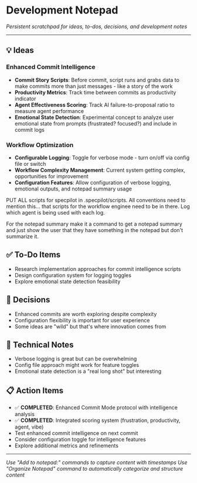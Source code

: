 # Development Notepad

_Persistent scratchpad for ideas, to-dos, decisions, and development notes_

---

## 💡 Ideas

### Enhanced Commit Intelligence

- **Commit Story Scripts**: Before commit, script runs and grabs data to make commits more than just messages - like a story of the work
- **Productivity Metrics**: Track time between commits as productivity indicator
- **Agent Effectiveness Scoring**: Track AI failure-to-proposal ratio to measure agent performance
- **Emotional State Detection**: Experimental concept to analyze user emotional state from prompts (frustrated? focused?) and include in commit logs

### Workflow Optimization

- **Configurable Logging**: Toggle for verbose mode - turn on/off via config file or switch
- **Workflow Complexity Management**: Current system getting complex, opportunities for improvement
- **Configuration Features**: Allow configuration of verbose logging, emotional outputs, and notepad summary usage

PUT ALL scripts for specpilot in .specpilot/scripts. All conventions need to mention this... that scripts for the workflow enginee need to be in there.
Log which agent is being used with each log.

For the notepad summary make it a command to get a notepad summary and just show the user that they have something in the notepad but don't summarize it.

## ✅ To-Do Items

- Research implementation approaches for commit intelligence scripts
- Design configuration system for logging toggles
- Explore emotional state detection feasibility

## 🎯 Decisions

- Enhanced commits are worth exploring despite complexity
- Configuration flexibility is important for user experience
- Some ideas are "wild" but that's where innovation comes from

## 🔧 Technical Notes

- Verbose logging is great but can be overwhelming
- Config file approach might work for feature toggles
- Emotional state detection is a "real long shot" but interesting

## 📋 Action Items

- ✅ **COMPLETED**: Enhanced Commit Mode protocol with intelligence analysis
- ✅ **COMPLETED**: Integrated scoring system (frustration, productivity, agent, vibe)
- Test enhanced commit intelligence on next commit
- Consider configuration toggle for intelligence features
- Explore additional metrics and refinements

---

_Use "Add to notepad:" commands to capture content with timestamps_
_Use "Organize Notepad" command to automatically categorize and structure content_
